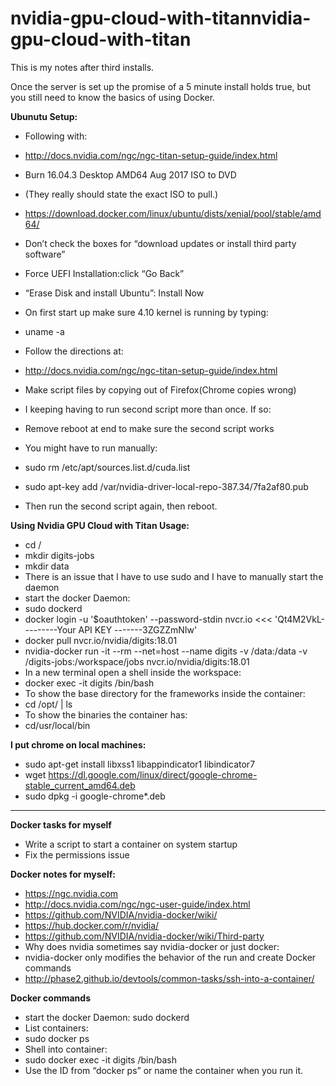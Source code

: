 # nvidia-gpu-cloud-with-titannvidia-gpu-cloud-with-titan

This is my notes after third installs.

Once the server is set up the promise of a 5 minute install holds true, but you still need to know the basics of using Docker. 

**Ubunutu Setup:**
* Following with:
* http://docs.nvidia.com/ngc/ngc-titan-setup-guide/index.html
* Burn 16.04.3 Desktop AMD64 Aug 2017 ISO to DVD
* (They really should state the exact ISO to pull.) 
* https://download.docker.com/linux/ubuntu/dists/xenial/pool/stable/amd64/
* Don’t check the boxes for “download updates or install third party software”
* Force UEFI Installation:click “Go Back” 
* “Erase Disk and install Ubuntu”: Install Now
* On first start up make sure 4.10 kernel is running by typing:
* uname -a
* Follow the directions at:
* http://docs.nvidia.com/ngc/ngc-titan-setup-guide/index.html
* Make script files by copying out of Firefox(Chrome copies wrong)

* I keeping having to run second script more than once. If so:
* Remove reboot at end to make sure the second script works
* You might have to run manually:
* sudo rm /etc/apt/sources.list.d/cuda.list
* sudo apt-key add /var/nvidia-driver-local-repo-387.34/7fa2af80.pub
* Then run the second script again, then reboot. 

**Using Nvidia GPU Cloud with Titan Usage:**
* cd /
* mkdir digits-jobs
* mkdir data
* There is an issue that I have to use sudo and I have to manually start the daemon
* start the docker Daemon: 
* sudo dockerd
* docker login -u '$oauthtoken' --password-stdin nvcr.io <<< 'Qt4M2VkL---------Your API KEY -------3ZGZZmNIw'
* docker pull nvcr.io/nvidia/digits:18.01
* nvidia-docker run -it --rm --net=host --name digits -v /data:/data -v /digits-jobs:/workspace/jobs nvcr.io/nvidia/digits:18.01
* In a new terminal open a shell inside the workspace:
* docker exec -it digits /bin/bash
* To show the base directory for the frameworks inside the container:
* cd /opt/ | ls
* To show the binaries the container has:
* cd/usr/local/bin

**I put chrome on local machines:**
* sudo apt-get install libxss1 libappindicator1 libindicator7
* wget https://dl.google.com/linux/direct/google-chrome-stable_current_amd64.deb
* sudo dpkg -i google-chrome*.deb

***********************************************************************************
**Docker tasks for myself**
* Write a script to start a container on system startup
* Fix the permissions issue 

**Docker notes for myself:**
* https://ngc.nvidia.com
* http://docs.nvidia.com/ngc/ngc-user-guide/index.html
* https://github.com/NVIDIA/nvidia-docker/wiki/
* https://hub.docker.com/r/nvidia/
* https://github.com/NVIDIA/nvidia-docker/wiki/Third-party
* Why does nvidia sometimes say nvidia-docker or just docker:
* nvidia-docker only modifies the behavior of the run and create Docker commands
* http://phase2.github.io/devtools/common-tasks/ssh-into-a-container/

**Docker commands**
* start the docker Daemon: sudo dockerd
* List containers:
* sudo docker ps
* Shell into container:
* sudo docker exec -it digits /bin/bash
* Use the ID from “docker ps” or name the container when you run it.

